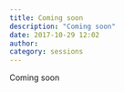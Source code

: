 ```yaml
---
title: Coming soon
description: "Coming soon"
date: 2017-10-29 12:02
author:
category: sessions
---
```

Coming soon